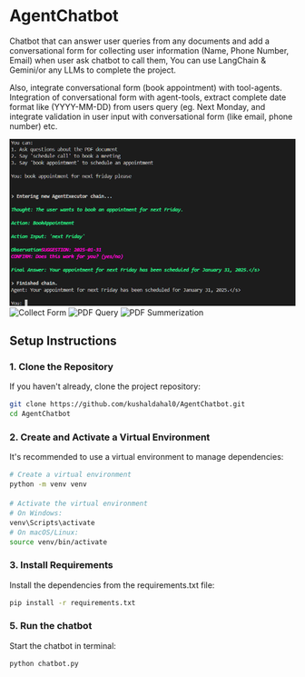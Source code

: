 # AgentChatbot
Chatbot that can answer user queries from any documents and add a conversational form for collecting user information (Name, Phone Number, Email) when user ask chatbot to call them, You can use LangChain & Gemini/or any LLMs to complete the project.

Also, integrate conversational form (book appointment) with tool-agents. Integration of  conversational form with agent-tools, extract complete date format like (YYYY-MM-DD) from users query (eg. Next Monday, and integrate validation in user input with conversational form (like email, phone number) etc.

![Book Appointment](rmImages/Screenshot%202025-01-22%20155309.png)
![Collect Form](rmImages/'Screenshot%202025-01-22%20162640.png')
![PDF Query](rmImages/'Screenshot%202025-01-22%20151041.png')
![PDF Summerization](rmImages/'Screenshot%202025-01-22%20151010.png')


## Setup Instructions

### 1. Clone the Repository
If you haven't already, clone the project repository:
```bash
git clone https://github.com/kushaldahal0/AgentChatbot.git
cd AgentChatbot
```
### 2. Create and Activate a Virtual Environment
It's recommended to use a virtual environment to manage dependencies:
```bash 
# Create a virtual environment
python -m venv venv

# Activate the virtual environment
# On Windows:
venv\Scripts\activate
# On macOS/Linux:
source venv/bin/activate

```

### 3. Install Requirements
Install the dependencies from the requirements.txt file:
```bash
pip install -r requirements.txt
```
### 5. Run the chatbot
Start the chatbot in terminal:

```bash
python chatbot.py
```
